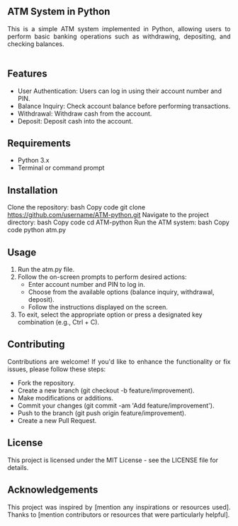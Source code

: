 ## ATM System in Python

<div align="justify"> This is a simple ATM system implemented in Python, allowing users to perform basic banking operations such as withdrawing, depositing, and checking balances. </div>   <br/>

## Features

*  User Authentication: Users can log in using their account number and PIN.
*  Balance Inquiry: Check account balance before performing transactions.
*  Withdrawal: Withdraw cash from the account.
*  Deposit: Deposit cash into the account. 
 
## Requirements

* Python 3.x
* Terminal or command prompt
  
## Installation

Clone the repository:
bash
Copy code
git clone https://github.com/username/ATM-python.git
Navigate to the project directory:
bash
Copy code
cd ATM-python
Run the ATM system:
bash
Copy code
python atm.py

## Usage

1. Run the atm.py file.
2. Follow the on-screen prompts to perform desired actions:
   * Enter account number and PIN to log in.
   * Choose from the available options (balance inquiry, withdrawal, deposit).
   * Follow the instructions displayed on the screen.
3. To exit, select the appropriate option or press a designated key combination (e.g., Ctrl + C).

## Contributing

<div align="justify"> Contributions are welcome! If you'd like to enhance the functionality or fix issues, please follow these steps:

* Fork the repository.
* Create a new branch (git checkout -b feature/improvement).
* Make modifications or additions.
* Commit your changes (git commit -am 'Add feature/improvement').
* Push to the branch (git push origin feature/improvement).
* Create a new Pull Request. </div> 

## License

This project is licensed under the MIT License - see the LICENSE file for details.

## Acknowledgements

<div align="justify"> This project was inspired by [mention any inspirations or resources used].
Thanks to [mention contributors or resources that were particularly helpful]. </div> 



